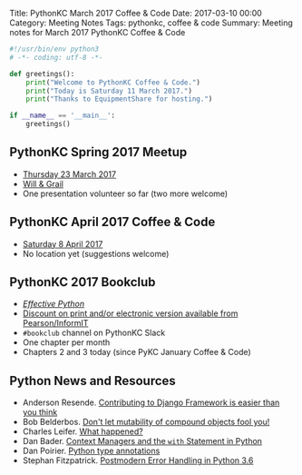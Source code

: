 Title: PythonKC March 2017 Coffee & Code
Date: 2017-03-10 00:00
Category: Meeting Notes
Tags: pythonkc, coffee & code
Summary: Meeting notes for March 2017 PythonKC Coffee & Code

```python
#!/usr/bin/env python3
# -*- coding: utf-8 -*-

def greetings():
    print("Welcome to PythonKC Coffee & Code.")
    print("Today is Saturday 11 March 2017.")
    print("Thanks to EquipmentShare for hosting.")

if __name__ == '__main__':
    greetings()
```

## PythonKC Spring 2017 Meetup

* [Thursday 23 March 2017](https://www.meetup.com/pythonkc/events/sgjdhlywfbfc/)
* [Will & Grail](https://www.willgrail.com)
* One presentation volunteer so far (two more welcome)

## PythonKC April 2017 Coffee & Code

* [Saturday 8 April 2017](https://www.meetup.com/pythonkc/events/qkwbtlywgblb/)
* No location yet (suggestions welcome)

## PythonKC 2017 Bookclub

* [_Effective Python_](http://www.effectivepython.com)
* [Discount on print and/or electronic version available from Pearson/InformIT](https://www.meetup.com/pythonkc/messages/boards/thread/48671344/0#129968417)
* `#bookclub` channel on PythonKC Slack
* One chapter per month
* Chapters 2 and 3 today (since PyKC January Coffee & Code)

## Python News and Resources

* Anderson Resende. [Contributing to Django Framework is easier than you think](https://www.vinta.com.br/blog/2017/contributing-hugh-lib/)
* Bob Belderbos. [Don't let mutability of compound objects fool you!](http://pybit.es/mutability.html)
* Charles Leifer. [What happened?](http://charlesleifer.com/blog/what-happened/)
* Dan Bader. [Context Managers and the `with` Statement in Python](https://dbader.org/blog/python-context-managers-and-with-statement#.)
* Dan Poirier. [Python type annotations](https://www.caktusgroup.com/blog/2017/02/22/python-type-annotations/)
* Stephan Fitzpatrick. [Postmodern Error Handling in Python 3.6](http://journalpanic.com/post/postmodern-error-handling/)
